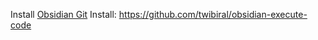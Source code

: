 Install [Obsidian Git](https://publish.obsidian.md/git-doc/Installation)
Install: https://github.com/twibiral/obsidian-execute-code